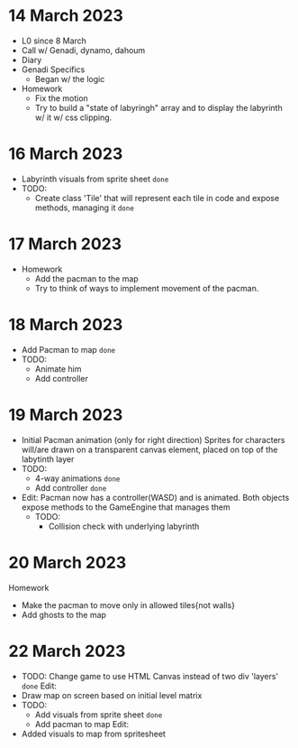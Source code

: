 # 14 March 2023

* L0 since 8 March
* Call w/ Genadi, dynamo, dahoum
* Diary
* Genadi Specifics
  * Began w/ the logic
* Homework
  * Fix the motion
  * Try to build a "state of labyringh" array and to display the labyrinth w/ it w/ css clipping.

# 16 March 2023
* Labyrinth visuals from sprite sheet `done`
* TODO:
  * Create class 'Tile' that will represent each tile in code and expose methods, managing it `done`

# 17 March 2023
* Homework
  * Add the pacman to the map
  * Try to think of ways to implement movement of the pacman.

# 18 March 2023
* Add Pacman to map `done`
* TODO:
  * Animate him
  * Add controller

# 19 March 2023
* Initial Pacman animation (only for right direction)
    Sprites for characters will/are drawn on a transparent canvas element, placed on top of the labytinth layer
* TODO:
  * 4-way animations `done` 
  * Add controller `done`
* Edit: Pacman now has a controller(WASD) and is animated. Both objects expose methods to the GameEngine that manages them
  * TODO:
    * Collision check with underlying labyrinth

# 20 March 2023
  Homework
  * Make the pacman to move only in allowed tiles{not walls}
  * Add ghosts to the map

# 22 March 2023
  * TODO: Change game to use HTML Canvas instead of two div 'layers' `done`
Edit:
  * Draw map on screen based on initial level matrix
  * TODO: 
    * Add visuals from sprite sheet `done`
    * Add pacman to map
Edit:
  * Added visuals to map from spritesheet
